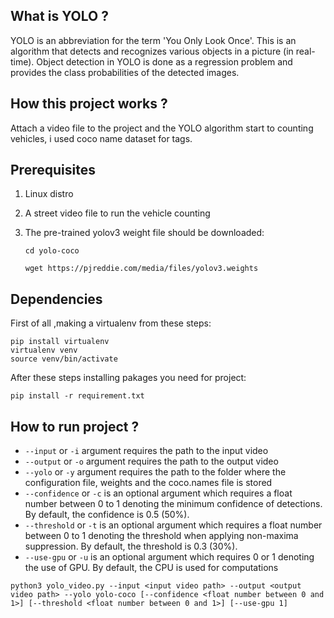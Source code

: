 ## What is YOLO ?
YOLO is an abbreviation for the term 'You Only Look Once'. This is an algorithm that detects and recognizes various objects in a picture (in real-time). Object detection in YOLO is done as a regression problem and provides the class probabilities of the detected images.

## How this project works ?

Attach a video file to the project and the YOLO algorithm start to counting vehicles, i used coco name dataset for tags.

## Prerequisites

1. Linux distro
2. A street video file to run the vehicle counting
3. The pre-trained yolov3 weight file should be downloaded:

    ``cd yolo-coco``
    
    ``wget https://pjreddie.com/media/files/yolov3.weights``

## Dependencies 

First of all ,making a virtualenv from these steps:

    pip install virtualenv
    virtualenv venv
    source venv/bin/activate
    
After these steps installing pakages you need for project:

    pip install -r requirement.txt
    

## How to run project ?

* `--input` or `-i` argument requires the path to the input video
* `--output` or `-o` argument requires the path to the output video
* `--yolo` or `-y` argument requires the path to the folder where the configuration file, weights and the coco.names file is stored
* `--confidence` or `-c` is an optional argument which requires a float number between 0 to 1 denoting the minimum confidence of detections. By default, the confidence is 0.5 (50%).
* `--threshold` or `-t` is an optional argument which requires a float number between 0 to 1 denoting the threshold when applying non-maxima suppression. By default, the threshold is 0.3 (30%).
* `--use-gpu` or `-u` is an optional argument which requires 0 or 1 denoting the use of GPU. By default, the CPU is used for computations
```
python3 yolo_video.py --input <input video path> --output <output video path> --yolo yolo-coco [--confidence <float number between 0 and 1>] [--threshold <float number between 0 and 1>] [--use-gpu 1]
```

